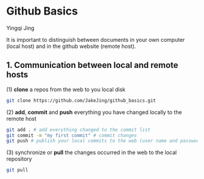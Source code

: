 # Github Basics

Yingqi Jing

It is important to distinguish between documents in your own computer (local host) and in the github website (remote host). 

## 1. Communication between local and remote hosts

(1) **clone** a repos from the web to you local disk

```bash
git clone https://github.com/JakeJing/github_basics.git
```

(2) **add**, **commit** and **push** everything you have changed locally to the remote host

```bash
git add . # add everything changed to the commit list
git commit -m "my first commit" # commit changes
git push # publish your local commits to the web (user name and password may be required)
```

(3) synchronize or **pull** the changes occurred in the web to the local repository

```bash
git pull
```







